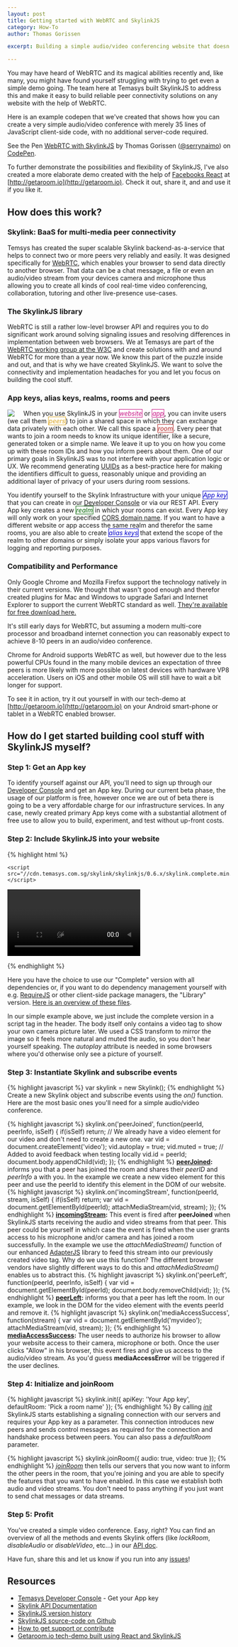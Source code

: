 ```yaml
---
layout: post
title: Getting started with WebRTC and SkylinkJS
category: How-To
author: Thomas Gorissen

excerpt: Building a simple audio/video conferencing website that doesn't need any server-side code and works with up to 8-10 peers on a modern computer and even up to 4 people on recent Android phones.

---
```


You may have heard of WebRTC and its magical abilities recently and, like many, you might have found yourself struggling with trying to get even a simple demo going. The team here at Temasys built SkylinkJS to address this and make it easy to build reliable peer connectivity solutions on any website with the help of WebRTC.

Here is an example codepen that we've created that shows how you can create a very simple audio/video conference with merely 35 lines of JavaScript client-side code, with no additional server-code required.

<p data-height="370" data-theme-id="7751" data-slug-hash="nKvBu" data-default-tab="result" class='codepen'>See the Pen <a href='http://codepen.io/serrynaimo/pen/nKvBu/'>WebRTC with SkylinkJS</a> by Thomas Gorissen (<a href='http://codepen.io/serrynaimo'>@serrynaimo</a>) on <a href='http://codepen.io'>CodePen</a>.</p>
<script async src="//codepen.io/assets/embed/ei.js"></script>

To further demonstrate the possibilities and flexibility of SkylinkJS, I've also created a more elaborate demo created with the help of [Facebooks React](http://facebook.github.io/react/) at [http://getaroom.io](http://getaroom.io). Check it out, share it, and and use it if you like it.




## How does this work?

### Skylink: BaaS for multi-media peer connectivity

Temsys has created the super scalable Skylink backend-as-a-service that helps to connect two or more peers very reliably and easily. It was designed specifically for [WebRTC](http://en.wikipedia.org/wiki/WebRTC), which enables your browser to send data directly to another browser. That data can be a chat message, a file or even an audio/video stream from your devices camera and microphone thus allowing you to create all kinds of cool real-time video conferencing, collaboration, tutoring and other live-presence use-cases.

### The SkylinkJS library

WebRTC is still a rather low-level browser API and requires you to do significant work around solving signaling issues and resolving differences in implementation between web browsers. We at Temasys are part of the [WebRTC working group at the W3C](http://www.w3.org/2011/04/webrtc-charter.html) and create solutions with and around WebRTC for more than a year now. We know this part of the puzzle inside and out, and that is why we have created SkylinkJS. We want to solve the connectivity and implementation headaches for you and let you focus on building the cool stuff.

### App keys, alias keys, realms, rooms and peers

<img src="/resources/img/realmsandrooms.png" style="float:left; margin-right: 20px;" />When you use SkylinkJS in your <em style="color: MediumVioletRed; background-color: #fff; border: 1px solid MediumVioletRed;">website</em> or <em style="color: MediumVioletRed; background-color: #fff; border: 1px solid MediumVioletRed;">app</em>, you can invite users (we call them <em style="color: goldenrod; background-color: #fff; border: 1px solid goldenrod;">peers</em>) to join a shared space in which they can exchange data privately with each other. We call this space a <em style="color: firebrick; background-color: #fff; border: 1px solid firebrick;">room</em>. Every peer that wants to join a room needs to know its unique identifier, like a secure, generated token or a simple name. We leave it up to you on how you come up with these room IDs and how you inform peers about them. One of our primary goals in SkylinkJS was to not interfere with your application logic or UX. We recommend generating [UUIDs](http://jsfiddle.net/briguy37/2MVFd/) as a best-practice here for making the identifiers difficult to guess, reasonably unique and providing an additional layer of privacy of your users during room sessions.

You identify yourself to the Skylink Infrastructure with your unique <em style="color: mediumblue; background-color: #fff; border: 1px solid mediumblue;">App key</em> that you can create in our [Developer Console](https://developer.temasys.com.sg) or via our REST API. Every App key creates a new <em style="color: darkgreen; background-color: #fff; border: 1px solid darkgreen;">realm</em> in which your rooms can exist. Every App key will only work on your specified [CORS domain name](http://en.wikipedia.org/wiki/Cross-origin_resource_sharing). If you want to have a different website or app access the same realm and therefor the same rooms, you are also able to create <em style="color: mediumblue; background-color: #fff; border: 1px solid mediumblue;">alias keys</em> that extend the scope of the realm to other domains or simply isolate your apps various flavors for logging and reporting purposes.


### Compatibility and Performance

Only Google Chrome and Mozilla Firefox support the technology natively in their current versions. We thought that wasn't good enough and therefor created plugins for Mac and Windows to upgrade Safari and Internet Explorer to support the current WebRTC standard as well. [They're available for free download here.](http://skylink.io/plugin/)

It's still early days for WebRTC, but assuming a modern multi-core processor and broadband internet connection you can reasonably expect to achieve 8-10 peers in an audio/video conference.

Chrome for Android supports WebRTC as well, but however due to the less powerful CPUs found in the many mobile devices an expectation of three peers is more likely with more possible on latest devices with hardware VP8 acceleration. Users on iOS and other mobile OS will still have to wait a bit longer for support.

To see it in action, try it out yourself in with our tech-demo at [http://getaroom.io](http://getaroom.io) on your Android smart-phone or tablet in a WebRTC enabled browser.




## How do I get started building cool stuff with SkylinkJS myself?

### Step 1: Get an App key

To identify yourself against our API, you'll need to sign up through our [Developer Console](https://developer.temasys.com.sg) and get an App key. During our current beta phase, the usage of our platform is free, however once we are out of beta there is going to be a very affordable charge for our infrastructure services. In any case, newly created primary App keys come with a substantial allotment of free use to allow you to build, experiment, and test without up-front costs.

### Step 2: Include SkylinkJS into your website

{% highlight html %}
<html>
<head>
    <title>WebRTC with SkylinkJS</title>

    <script src="//cdn.temasys.com.sg/skylink/skylinkjs/0.6.x/skylink.complete.min.js"></script>
</head>
<body>

  <video id="myvideo" style="transform: rotateY(-180deg);" autoplay muted></video>

</body>
</html>
{% endhighlight %}

Here you have the choice to use our "Complete" version with all dependencies or, if you want to do dependency management yourself with e.g. [RequireJS](http://requirejs.org/) or other client-side package managers, the "Library" version. [Here is an overview of these files](https://github.com/Temasys/SkylinkJS/releases).

In our simple example above, we just include the complete version in a script tag in the header. The body itself only contains a video tag to show your own camera picture later. We used a CSS transform to mirror the image so it feels more natural and muted the audio, so you don't hear yourself speaking. The *autoplay* attribute is needed in some browsers where you'd otherwise only see a picture of yourself.


### Step 3: Instantiate Skylink and subscribe events

{% highlight javascript %}
var skylink = new Skylink();
{% endhighlight %}
Create a new Skylink object and subscribe events using the *on()* function. Here are the most basic ones you'll need for a simple audio/video conference.

{% highlight javascript %}
skylink.on('peerJoined', function(peerId, peerInfo, isSelf) {
  if(isSelf) return; // We already have a video element for our video and don't need to create a new one.
  var vid = document.createElement('video');
  vid.autoplay = true;
  vid.muted = true; // Added to avoid feedback when testing locally
  vid.id = peerId;
  document.body.appendChild(vid);
});
{% endhighlight %}
**[peerJoined](http://cdn.temasys.com.sg/skylink/skylinkjs/latest/doc/classes/Skylink.html#event_peerJoined):** informs you that a peer has joined the room and shares their *peerID* and *peerInfo* a with you. In the example we create a new video element for this peer and use the peerId to identify this element in the DOM of our website.
{% highlight javascript %}
skylink.on('incomingStream', function(peerId, stream, isSelf) {
  if(isSelf) return;
  var vid = document.getElementById(peerId);
  attachMediaStream(vid, stream);
});
{% endhighlight %}
**[incomingStream](http://cdn.temasys.com.sg/skylink/skylinkjs/latest/doc/classes/Skylink.html#event_incomingStream):** This event is fired after **peerJoined** when SkylinkJS starts receiving the audio and video streams from that peer. This peer could be yourself in which case the event is fired when the user grants access to his microphone and/or camera and has joined a room successfully. In the example we use the *attachMediaStream()* function of our enhanced [AdapterJS](http://github.com/Temasys/AdapterJS) library to feed this stream into our previously created video tag. Why do we use this function? The different browser vendors have slightly different ways to do this and *attachMediaStream()* enables us to abstract this.
{% highlight javascript %}
skylink.on('peerLeft', function(peerId, peerInfo, isSelf) {
  var vid = document.getElementById(peerId);
  document.body.removeChild(vid);
});
{% endhighlight %}
**[peerLeft](http://cdn.temasys.com.sg/skylink/skylinkjs/latest/doc/classes/Skylink.html#method_peerLeft):** informs you that a peer has left the room. In our example, we look in the DOM for the video element with the events peerId and remove it.
{% highlight javascript %}
skylink.on('mediaAccessSuccess', function(stream) {
  var vid = document.getElementById('myvideo');
  attachMediaStream(vid, stream);
});
{% endhighlight %}
**[mediaAccessSuccess](http://cdn.temasys.com.sg/skylink/skylinkjs/latest/doc/classes/Skylink.html#event_mediaAccessSuccess):** The user needs to authorize his browser to allow your website access to their camera, microphone or both. Once the user clicks "Allow" in his browser, this event fires and give us access to the audio/video stream. As you'd guess **mediaAccessError** will be triggered if the user declines.


### Step 4: Initialize and joinRoom

{% highlight javascript %}
skylink.init({
  apiKey: 'Your App key',
  defaultRoom: 'Pick a room name'
});
{% endhighlight %}
By calling *[init](http://cdn.temasys.com.sg/skylink/skylinkjs/latest/doc/classes/Skylink.html#method_init)* SkylinkJS starts establishing a signaling connection with our servers and requires your App key as a parameter. This connection introduces new peers and sends control messages as required for the connection and handshake process between peers. You can also pass a *defaultRoom* parameter.

{% highlight javascript %}
skylink.joinRoom({
    audio: true,
    video: true
});
{% endhighlight %}
*[joinRoom](http://cdn.temasys.com.sg/skylink/skylinkjs/latest/doc/classes/Skylink.html#method_joinRoom)* then tells our servers that you now want to inform the other peers in the room, that you're joining and you are able to specify the features that you want to have enabled. In this case we establish both audio and video streams. You don't need to pass anything if you just want to send chat messages or data streams.


### Step 5: Profit

You've created a simple video conference. Easy, right? You can find an overview of all the methods and events Skylink offers (like *lockRoom*, *disableAudio* or *disableVideo*, etc...) in our [API doc](http://cdn.temasys.com.sg/skylink/skylinkjs/latest/doc/classes/Skylink.html).

Have fun, share this and let us know if you run into any [issues](http://github.com/Temasys/SkylinkJS/issues)!



## Resources

- [Temasys Developer Console](https://developer.temasys.com.sg) - Get your App key
- [Skylink API Documentation](http://cdn.temasys.com.sg/skylink/skylinkjs/latest/doc/classes/Skylink.html)
- [SkylinkJS version history](https://github.com/Temasys/SkylinkJS/releases)
- [SkylinkJS source-code on Github](http://github.com/Temasys/SkylinkJS)
- [How to get support or contribute](https://developer.temasys.com.sg/support)
- [Getaroom.io tech-demo built using React and SkylinkJS](http://getaroom.io)


